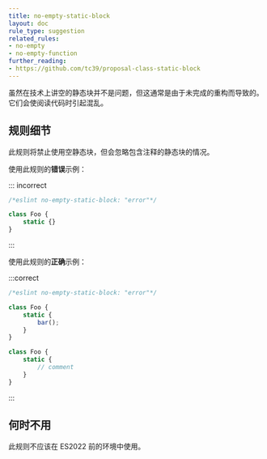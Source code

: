 ```yaml
---
title: no-empty-static-block
layout: doc
rule_type: suggestion
related_rules:
- no-empty
- no-empty-function
further_reading:
- https://github.com/tc39/proposal-class-static-block
---
```


虽然在技术上讲空的静态块并不是问题，但这通常是由于未完成的重构而导致的。它们会使阅读代码时引起混乱。

## 规则细节

此规则将禁止使用空静态块，但会忽略包含注释的静态块的情况。

使用此规则的**错误**示例：

::: incorrect

```js
/*eslint no-empty-static-block: "error"*/

class Foo {
    static {}
}
```

:::

使用此规则的**正确**示例：

:::correct

```js
/*eslint no-empty-static-block: "error"*/

class Foo {
    static {
        bar();
    }
}

class Foo {
    static {
        // comment
    }
}
```

:::

## 何时不用

此规则不应该在 ES2022 前的环境中使用。
